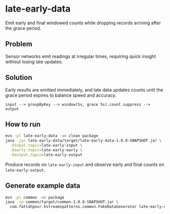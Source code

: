 # late-early-data

Emit early and final windowed counts while dropping records arriving after the grace period.

## Problem
Sensor networks emit readings at irregular times, requiring quick insight without losing
late updates.

## Solution
Early results are emitted immediately, and late data updates counts until the grace period
expires to balance speed and accuracy.

```
input --> groupByKey --> window(5s, grace 5s).count.suppress --> output
```

## How to run

```bash
mvn -pl late-early-data -am clean package
java -jar late-early-data/target/late-early-data-1.0.0-SNAPSHOT.jar \
  -Dinput.topic=late-early-input \
  -Dearly.topic=late-early-early \
  -Doutput.topic=late-early-output
```

Produce records on `late-early-input` and observe early and final counts on `late-early-output`.

## Generate example data

```bash
mvn -pl common -am package
java -cp common/target/common-1.0.0-SNAPSHOT.jar \
  com.fattahpour.kstreamspatterns.common.FakeDataGenerator late-early-data
```
